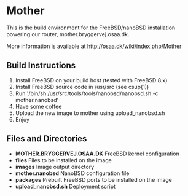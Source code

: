 Mother
======
This is the build environment for the FreeBSD/nanoBSD installation powering our router, mother.bryggervej.osaa.dk.

More information is available at <http://osaa.dk/wiki/index.php/Mother>

Build Instructions
------------------
1. Install FreeBSD on your build host (tested with FreeBSD 8.x)
2. Install FreeBSD source code in /usr/src (see csup(1))
3. Run '/bin/sh /usr/src/tools/tools/nanobsd/nanobsd.sh -c mother.nanobsd'
4. Have some coffee
5. Upload the new image to mother using upload_nanobsd.sh
6. Enjoy

Files and Directories
---------------------
* **MOTHER.BRYGGERVEJ.OSAA.DK** FreeBSD kernel configuration
* **files** Files to be installed on the image
* **images** Image output directory
* **mother.nanobsd** NanoBSD configuration file
* **packages** Prebuilt FreeBSD ports to be installed on the image
* **upload_nanobsd.sh** Deployment script
